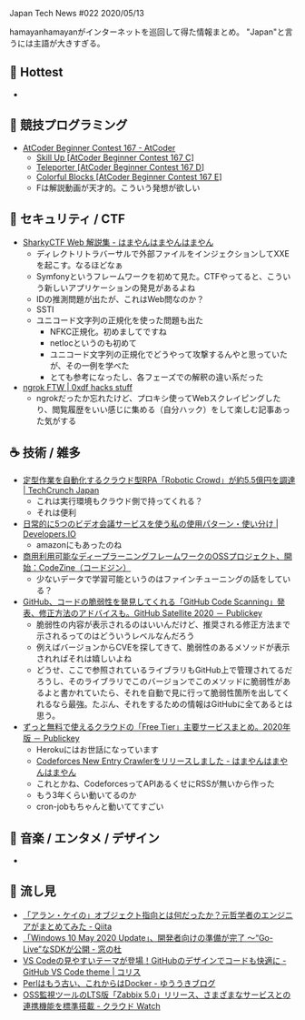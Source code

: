 Japan Tech News #022 2020/05/13

hamayanhamayanがインターネットを巡回して得た情報まとめ。
"Japan"と言うには主語が大きすぎる。

## 🎉 Hottest

- 

## 💪 競技プログラミング

- [AtCoder Beginner Contest 167 - AtCoder](https://atcoder.jp/contests/abc167)
    - [Skill Up [AtCoder Beginner Contest 167 C]](https://www.hamayanhamayan.com/entry/2020/05/10/232813)
    - [Teleporter [AtCoder Beginner Contest 167 D]](https://www.hamayanhamayan.com/entry/2020/05/10/232914)
    - [Colorful Blocks [AtCoder Beginner Contest 167 E]](https://www.hamayanhamayan.com/entry/2020/05/10/233015)
    - Fは解説動画が天才的。こういう発想が欲しい

## 👻 セキュリティ / CTF

- [SharkyCTF Web 解説集 - はまやんはまやんはまやん](https://www.hamayanhamayan.com/entry/2020/05/13/221401)
    - ディレクトリトラバーサルで外部ファイルをインジェクションしてXXEを起こす。なるほどなぁ
    - Symfonyというフレームワークを初めて見た。CTFやってると、こういう新しいアプリケーションの発見があるよね
    - IDの推測問題が出たが、これはWeb問なのか？
    - SSTI
    - ユニコード文字列の正規化を使った問題も出た
        - NFKC正規化。初めましてですね
        - netlocというのも初めて
        - ユニコード文字列の正規化でどうやって攻撃するんやと思っていたが、その一例を学べた
        - とても参考になったし、各フェーズでの解釈の違い系だった
- [ngrok FTW | 0xdf hacks stuff](https://0xdf.gitlab.io/2020/05/12/ngrok-ftw.html)
    - ngrokだったか忘れたけど、プロキシ使ってWebスクレイピングしたり、閲覧履歴をいい感じに集める（自分ハック）をして楽しむ記事あった気がする

## ☕ 技術 / 雑多

- [定型作業を自動化するクラウド型RPA「Robotic Crowd」が約5.5億円を調達 | TechCrunch Japan](https://jp.techcrunch.com/2020/05/13/tutorial-fundraising/)
    - これは実行環境もクラウド側で持ってくれる？
    - それは便利
- [日常的に5つのビデオ会議サービスを使う私の使用パターン・使い分け | Developers.IO](https://dev.classmethod.jp/articles/which-video-conference-we-should-use-in-scene/)
    - amazonにもあったのね
- [商用利用可能なディープラーニングフレームワークのOSSプロジェクト、開始：CodeZine（コードジン）](https://codezine.jp/article/detail/12261)
    - 少ないデータで学習可能というのはファインチューニングの話をしている？
- [GitHub、コードの脆弱性を発見してくれる「GitHub Code Scanning」発表、修正方法のアドバイスも。GitHub Satellite 2020 － Publickey](https://www.publickey1.jp/blog/20/githubgithub_code_scanninggithub_satellite_2020.html)
    - 脆弱性の内容が表示されるのはいいんだけど、推奨される修正方法まで示されるってのはどういうレベルなんだろう
    - 例えばバージョンからCVEを探してきて、脆弱性のあるメソッドが表示されればそれは嬉しいよね
    - どうせ、ここで参照されているライブラリもGitHub上で管理されてるだろうし、そのライブラリでこのバージョンでこのメソッドに脆弱性があるよと書かれていたら、それを自動で見に行って脆弱性箇所を出してくれるなら最強。たぶん、それをするための情報はGitHubに全てあるとは思う。
- [ずっと無料で使えるクラウドの「Free Tier」主要サービスまとめ。2020年版 － Publickey](https://www.publickey1.jp/blog/20/free_tier2020.html)
    - Herokuにはお世話になっています
    - [Codeforces New Entry Crawlerをリリースしました - はまやんはまやんはまやん](https://www.hamayanhamayan.com/entry/2017/03/16/152624)
    - これとかね、CodeforcesってAPIあるくせにRSSが無いから作った
    - もう3年くらい動いてるのか
    - cron-jobもちゃんと動いててすごい

## 🎵 音楽 / エンタメ / デザイン

- 

## 👀 流し見

- [「アラン・ケイの」オブジェクト指向とは何だったか？元哲学者のエンジニアがまとめてみた - Qiita](https://qiita.com/ukyo-su/items/8c861f114809a96d1378)
- [「Windows 10 May 2020 Update」、開発者向けの準備が完了 ～“Go-Live”なSDKが公開 - 窓の杜](https://forest.watch.impress.co.jp/docs/news/1252039.html)
- [VS Codeの見やすいテーマが登場！GitHubのデザインでコードも快適に -GitHub VS Code theme | コリス](https://coliss.com/articles/build-websites/operation/work/github-vscode-theme.html)
- [Perlはもう古い、これからはDocker - ゆううきブログ](https://blog.yuuk.io/entry/next-is-docker)
- [OSS監視ツールのLTS版「Zabbix 5.0」リリース、さまざまなサービスとの連携機能を標準搭載 - クラウド Watch](https://cloud.watch.impress.co.jp/docs/news/1251980.html)